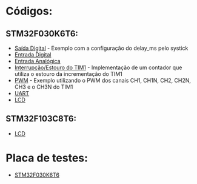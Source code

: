 # Códigos:

## STM32F030K6T6:
- [Saída Digital](STM32F030K6T6/Saída_Digital) - Exemplo com a configuração do delay_ms pelo systick
- [Entrada Digital](STM32F030K6T6/Entrada_Digital)
- [Entrada Analógica](STM32F030K6T6/Entrada_Analógica)
- [Interrupção/Estouro do TIM1](STM32F030K6T6/Estouro_TIM1) - Implementação de um contador que utiliza o estouro da incrementação do TIM1
- [PWM](STM32F030K6T6/PWM) - Exemplo utilizando o PWM dos canais CH1, CH1N, CH2, CH2N, CH3 e o CH3N do TIM1
- [UART](STM32F030K6T6/EUSART)
- [LCD](STM32F030K6T6/LCD)

## STM32F103C8T6:
- [LCD](STM32F103C8T6/HAL_Library/LCD)

# Placa de testes:
- [STM32F030K6T6](DEV_BOARDS/STM32F030K6T6)
